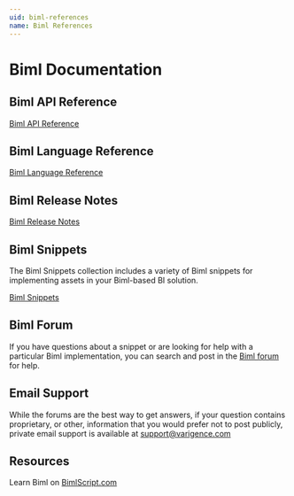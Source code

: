 ```yaml
---
uid: biml-references
name: Biml References
---
```


# Biml Documentation

## Biml API Reference

[Biml API Reference](xref:biml-api-reference)

## Biml Language Reference

[Biml Language Reference](xref:biml-language-reference)

## Biml Release Notes

[Biml Release Notes](xref:biml-release-notes)

## Biml Snippets

The Biml Snippets collection includes a variety of Biml snippets for implementing assets in your Biml-based BI solution.

[Biml Snippets](xref:biml-snippets)

## Biml Forum

If you have questions about a snippet or are looking for help with a particular Biml implementation, you can search and post in the [Biml forum](https://varigence.com/Forums?forumName=Biml) for help.

## Email Support

While the forums are the best way to get answers, if your question contains proprietary, or other, information that you would prefer not to post publicly, private email support is available at [support@varigence.com](mailto:support@varigence.com)

## Resources

Learn Biml on [BimlScript.com](http://bimlscript.com/)
